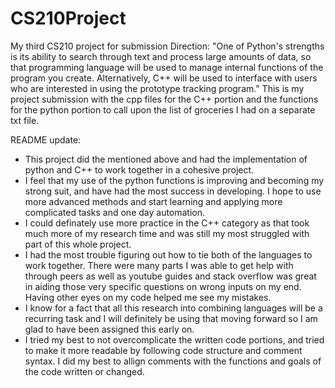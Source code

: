 # CS210Project
My third CS210 project for submission
Direction: "One of Python's strengths is its ability to search through text and process large amounts of data, so that programming language will be used to manage internal functions of the program you create. Alternatively, C++ will be used to interface with users who are interested in using the prototype tracking program."
This is my project submission with the cpp files for the C++ portion and the functions for the python portion to call upon the list of groceries I had on a separate txt file.

README update:
- This project did the mentioned above and had the implementation of python and C++ to work together in a cohesive project.
- I feel that my use of the python functions is improving and becoming my strong suit, and have had the most success in developing. I hope to use more advanced methods and start learning and applying more complicated tasks and one day automation.
- I could definately use more practice in the C++ category as that took much more of my research time and was still my most struggled with part of this whole project.
- I had the most trouble figuring out how to tie both of the languages to work together. There were many parts I was able to get help with through peers as well as youtube guides and stack overflow was great in aiding those very specific questions on wrong inputs on my end. Having other eyes on my code helped me see my mistakes.
- I know for a fact that all this research into combining languages will be a recurring task and I will definitely be using that moving forward so I am glad to have been assigned this early on. 
- I tried my best to not overcomplicate the written code portions, and tried to make it more readable by following code structure and comment syntax. I did my best to allign comments with the functions and goals of the code written or changed.
